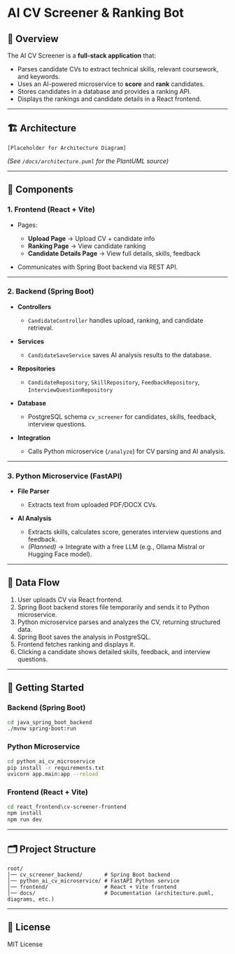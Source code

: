 # AI CV Screener & Ranking Bot

## 📌 Overview
The AI CV Screener is a **full-stack application** that:
- Parses candidate CVs to extract technical skills, relevant coursework, and keywords.
- Uses an AI-powered microservice to **score** and **rank** candidates.
- Stores candidates in a database and provides a ranking API.
- Displays the rankings and candidate details in a React frontend.

---

## 🏗️ Architecture

```plaintext
[Placeholder for Architecture Diagram]
````

*(See `/docs/architecture.puml` for the PlantUML source)*

---

## 🔹 Components

### 1. **Frontend (React + Vite)**

* Pages:

  * **Upload Page** → Upload CV + candidate info
  * **Ranking Page** → View candidate ranking
  * **Candidate Details Page** → View full details, skills, feedback
* Communicates with Spring Boot backend via REST API.

---

### 2. **Backend (Spring Boot)**

* **Controllers**

  * `CandidateController` handles upload, ranking, and candidate retrieval.
* **Services**

  * `CandidateSaveService` saves AI analysis results to the database.
* **Repositories**

  * `CandidateRepository`, `SkillRepository`, `FeedbackRepository`, `InterviewQuestionRepository`
* **Database**

  * PostgreSQL schema `cv_screener` for candidates, skills, feedback, interview questions.
* **Integration**

  * Calls Python microservice (`/analyze`) for CV parsing and AI analysis.

---

### 3. **Python Microservice (FastAPI)**

* **File Parser**

  * Extracts text from uploaded PDF/DOCX CVs.
* **AI Analysis**

  * Extracts skills, calculates score, generates interview questions and feedback.
  * *(Planned)* → Integrate with a free LLM (e.g., Ollama Mistral or Hugging Face model).

---

## 🔌 Data Flow

1. User uploads CV via React frontend.
2. Spring Boot backend stores file temporarily and sends it to Python microservice.
3. Python microservice parses and analyzes the CV, returning structured data.
4. Spring Boot saves the analysis in PostgreSQL.
5. Frontend fetches ranking and displays it.
6. Clicking a candidate shows detailed skills, feedback, and interview questions.

---

## 🚀 Getting Started

### **Backend (Spring Boot)**

```bash
cd java_spring_boot_backend
./mvnw spring-boot:run
```

### **Python Microservice**

```bash
cd python_ai_cv_microservice
pip install -r requirements.txt
uvicorn app.main:app --reload
```

### **Frontend (React + Vite)**

```bash
cd react_frontend\cv-screener-frontend
npm install
npm run dev
```

---

## 🗂️ Project Structure

```
root/
│── cv_screener_backend/       # Spring Boot backend
│── python_ai_cv_microservice/ # FastAPI Python service
│── frontend/                  # React + Vite frontend
│── docs/                      # Documentation (architecture.puml, diagrams, etc.)
```

---

## 📜 License

MIT License
